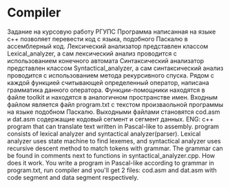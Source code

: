 # Compiler
Задание на курсовую работу РГУПС
Программа написанная на языке с++ позволяет перевести код с языка, подобного Паскалю в ассемблерный код.
Лексический анализатор представлен классом Lexical_analyzer, а сам лексический анализ проводится с использованием конечного автомата
Синтаксический анализатор представлен классом Syntactical_analyzer, а сам синтаксический анализ проводится с использованием метода
рекурсивного спуска. Рядом с каждой функцией считывающей определенный оператор, написана грамматика данного оператора.
Функции-помощники находятся в файле toolkit и находятся в аналогичном пространстве имен.
Входным файлом является файл program.txt с текстом произваольной программы на языке подобном Паскалю.
Выходными файлами становятся cod.asm и dat.asm содержащие кодовый сегмент и сегмент данных.
ENG:
c++ program that can translate text written in Pascal-like to assembly. program consists of lexical analyzer and syntactical analyzer(parser). Lexical analyzer uses state machine to find lexemes, and syntactical analyzer uses recursive descent method to match tokens with grammar. The grammar can be found in comments next to functions in syntactical_analyzer.cpp.
How does it work.
You write a program in Pascal-like according to grammar in program.txt, run compiler and you'll get 2 files: cod.asm and dat.asm with code segment and data segment respectively.
